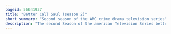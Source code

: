 ```yaml
---
pageid: 56641937
title: "Better Call Saul (season 2)"
short_summary: "Second season of the AMC crime drama television series"
description: "The second Season of the american Television Series better Call Saul premiered on 15 february 2016 and ended on 18 April 2016. The Ten-Episode Season was broadcast in the united States on Amc on Monday Night. A spin-off Prequel to breaking bad better Call Saul was created by Peter Gould and Vince gilligan both of whom worked on breaking bad."
---
```

